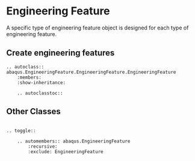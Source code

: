 # Engineering Feature

A specific type of engineering feature object is designed for each type of engineering feature.

## Create engineering features

```{eval-rst}
.. autoclass:: abaqus.EngineeringFeature.EngineeringFeature.EngineeringFeature
    :members:
    :show-inheritance:

    .. autoclasstoc::
```

## Other Classes

```{eval-rst}

.. toggle::

    .. automembers:: abaqus.EngineeringFeature
        :recursive:
        :exclude: EngineeringFeature
```
